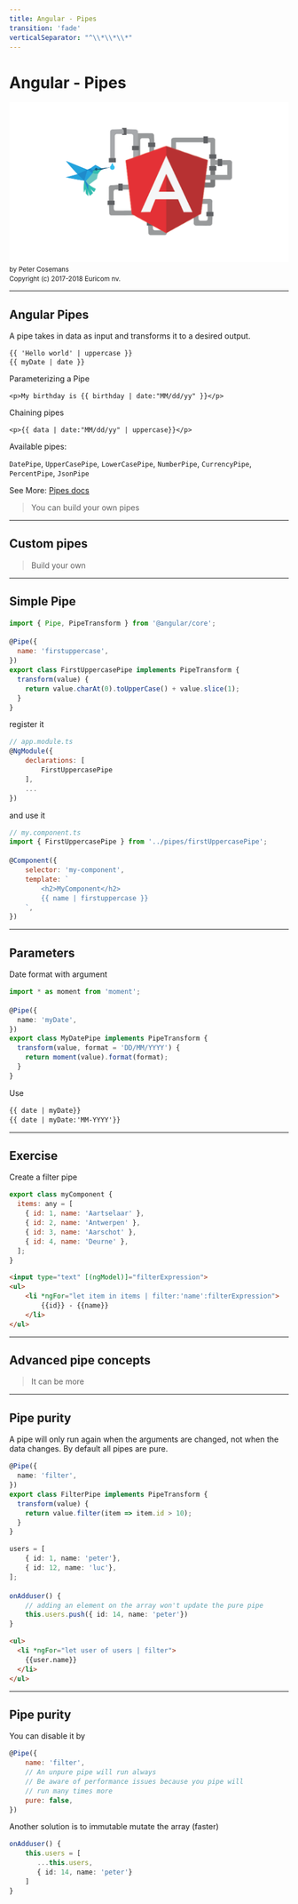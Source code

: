 ```yaml
---
title: Angular - Pipes
transition: 'fade'
verticalSeparator: "^\\*\\*\\*"
---
```


# Angular - Pipes

<img src="./images/angular_pipes.png" width="600px" /><br>
<small>
by Peter Cosemans<br>
Copyright (c) 2017-2018 Euricom nv.
</small>

<!-- markdownlint-disable -->

<style type="text/css">
.reveal h1 {
    font-size: 3.0em;
}
.reveal h2 {
    font-size: 2.00em;
}
.reveal h3 {
    font-size: 1.00em;
}
.reveal p {
    font-size: 100%;
}

.reveal ul > li > ul {
    font-size: 70%;
}

.reveal blockquote {
    font-size: 80%;
}
.reveal pre code {
    display: block;
    padding: 5px;
    overflow: auto;
    max-height: 800px;
    word-wrap: normal;
    font-size: 90%;
}
</style>

---

## Angular Pipes

A pipe takes in data as input and transforms it to a desired output.

    {{ 'Hello world' | uppercase }}
    {{ myDate | date }}

Parameterizing a Pipe

    <p>My birthday is {{ birthday | date:"MM/dd/yy" }}</p>

Chaining pipes

    <p>{{ data | date:"MM/dd/yy" | uppercase}}</p>

Available pipes:

`DatePipe`, `UpperCasePipe`, `LowerCasePipe`, `NumberPipe`, `CurrencyPipe`, `PercentPipe`, `JsonPipe`

See More: [Pipes docs](https://angular.io/api?status=stable&type=pipe)

> You can build your own pipes

---

## Custom pipes

> Build your own

<!-- prettier-ignore -->
***

## Simple Pipe

```js
import { Pipe, PipeTransform } from '@angular/core';

@Pipe({
  name: 'firstuppercase',
})
export class FirstUppercasePipe implements PipeTransform {
  transform(value) {
    return value.charAt(0).toUpperCase() + value.slice(1);
  }
}
```

register it

```js
// app.module.ts
@NgModule({
    declarations: [
        FirstUppercasePipe
    ],
    ...
})
```

and use it

```js
// my.component.ts
import { FirstUppercasePipe } from '../pipes/firstUppercasePipe';

@Component({
    selector: 'my-component',
    template: `
        <h2>MyComponent</h2>
        {{ name | firstuppercase }}
    `,
})
```

<!-- prettier-ignore -->
***

## Parameters

Date format with argument

```ts
import * as moment from 'moment';

@Pipe({
  name: 'myDate',
})
export class MyDatePipe implements PipeTransform {
  transform(value, format = 'DD/MM/YYYY') {
    return moment(value).format(format);
  }
}
```

Use

```html
{{ date | myDate}}
{{ date | myDate:'MM-YYYY'}}
```

---

## Exercise

Create a filter pipe

```js
export class myComponent {
  items: any = [
    { id: 1, name: 'Aartselaar' },
    { id: 2, name: 'Antwerpen' },
    { id: 3, name: 'Aarschot' },
    { id: 4, name: 'Deurne' },
  ];
}
```

```html
<input type="text" [(ngModel)]="filterExpression">
<ul>
    <li *ngFor="let item in items | filter:'name':filterExpression">
        {{id}} - {{name}}
    </li>
</ul>
```

---

## Advanced pipe concepts

> It can be more

<!-- prettier-ignore -->
***

## Pipe purity

A pipe will only run again when the arguments are changed, not when the data changes. By default all pipes are pure.

```ts
@Pipe({
  name: 'filter',
})
export class FilterPipe implements PipeTransform {
  transform(value) {
    return value.filter(item => item.id > 10);
  }
}
```

```ts
users = [
    { id: 1, name: 'peter'},
    { id: 12, name: 'luc'},
];

onAdduser() {
    // adding an element on the array won't update the pure pipe
    this.users.push({ id: 14, name: 'peter'})
}
```

```html
<ul>
  <li *ngFor="let user of users | filter">
    {{user.name}}
  </li>
</ul>
```

<!-- prettier-ignore -->
***

## Pipe purity

You can disable it by

```js
@Pipe({
    name: 'filter',
    // An unpure pipe will run always
    // Be aware of performance issues because you pipe will
    // run many times more
    pure: false,
})
```

Another solution is to immutable mutate the array (faster)

```ts
onAdduser() {
    this.users = [
       ...this.users,
       { id: 14, name: 'peter'}
    ]
}
```

